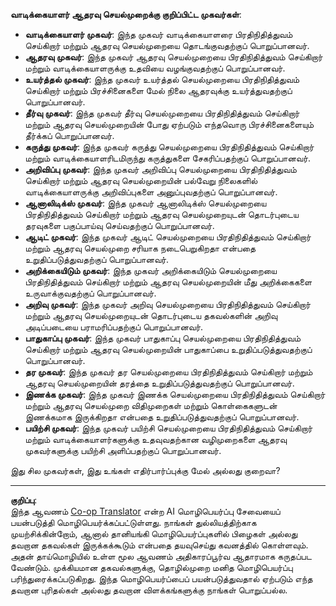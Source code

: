 <!--
CO_OP_TRANSLATOR_METADATA:
{
  "original_hash": "5be7b05ac3220c4fb91e9bd5a37a3794",
  "translation_date": "2025-10-11T11:08:41+00:00",
  "source_file": "08-multi-agent/solution/solution.md",
  "language_code": "ta"
}
-->
**வாடிக்கையாளர் ஆதரவு செயல்முறைக்கு குறிப்பிட்ட முகவர்கள்**:

- **வாடிக்கையாளர் முகவர்**: இந்த முகவர் வாடிக்கையாளரை பிரதிநிதித்துவம் செய்கிறார் மற்றும் ஆதரவு செயல்முறையை தொடங்குவதற்குப் பொறுப்பானவர்.
- **ஆதரவு முகவர்**: இந்த முகவர் ஆதரவு செயல்முறையை பிரதிநிதித்துவம் செய்கிறார் மற்றும் வாடிக்கையாளருக்கு உதவியை வழங்குவதற்குப் பொறுப்பானவர்.
- **உயர்த்தல் முகவர்**: இந்த முகவர் உயர்த்தல் செயல்முறையை பிரதிநிதித்துவம் செய்கிறார் மற்றும் பிரச்சினைகளை மேல் நிலை ஆதரவுக்கு உயர்த்துவதற்குப் பொறுப்பானவர்.
- **தீர்வு முகவர்**: இந்த முகவர் தீர்வு செயல்முறையை பிரதிநிதித்துவம் செய்கிறார் மற்றும் ஆதரவு செயல்முறையின் போது ஏற்படும் எந்தவொரு பிரச்சினைகளையும் தீர்க்கப் பொறுப்பானவர்.
- **கருத்து முகவர்**: இந்த முகவர் கருத்து செயல்முறையை பிரதிநிதித்துவம் செய்கிறார் மற்றும் வாடிக்கையாளரிடமிருந்து கருத்துகளை சேகரிப்பதற்குப் பொறுப்பானவர்.
- **அறிவிப்பு முகவர்**: இந்த முகவர் அறிவிப்பு செயல்முறையை பிரதிநிதித்துவம் செய்கிறார் மற்றும் ஆதரவு செயல்முறையின் பல்வேறு நிலைகளில் வாடிக்கையாளருக்கு அறிவிப்புகளை அனுப்புவதற்குப் பொறுப்பானவர்.
- **ஆனாலிடிக்ஸ் முகவர்**: இந்த முகவர் ஆனாலிடிக்ஸ் செயல்முறையை பிரதிநிதித்துவம் செய்கிறார் மற்றும் ஆதரவு செயல்முறையுடன் தொடர்புடைய தரவுகளை பகுப்பாய்வு செய்வதற்குப் பொறுப்பானவர்.
- **ஆடிட் முகவர்**: இந்த முகவர் ஆடிட் செயல்முறையை பிரதிநிதித்துவம் செய்கிறார் மற்றும் ஆதரவு செயல்முறை சரியாக நடைபெறுகிறதா என்பதை உறுதிப்படுத்துவதற்குப் பொறுப்பானவர்.
- **அறிக்கையிடும் முகவர்**: இந்த முகவர் அறிக்கையிடும் செயல்முறையை பிரதிநிதித்துவம் செய்கிறார் மற்றும் ஆதரவு செயல்முறையின் மீது அறிக்கைகளை உருவாக்குவதற்குப் பொறுப்பானவர்.
- **அறிவு முகவர்**: இந்த முகவர் அறிவு செயல்முறையை பிரதிநிதித்துவம் செய்கிறார் மற்றும் ஆதரவு செயல்முறையுடன் தொடர்புடைய தகவல்களின் அறிவு அடிப்படையை பராமரிப்பதற்குப் பொறுப்பானவர்.
- **பாதுகாப்பு முகவர்**: இந்த முகவர் பாதுகாப்பு செயல்முறையை பிரதிநிதித்துவம் செய்கிறார் மற்றும் ஆதரவு செயல்முறையின் பாதுகாப்பை உறுதிப்படுத்துவதற்குப் பொறுப்பானவர்.
- **தர முகவர்**: இந்த முகவர் தர செயல்முறையை பிரதிநிதித்துவம் செய்கிறார் மற்றும் ஆதரவு செயல்முறையின் தரத்தை உறுதிப்படுத்துவதற்குப் பொறுப்பானவர்.
- **இணக்க முகவர்**: இந்த முகவர் இணக்க செயல்முறையை பிரதிநிதித்துவம் செய்கிறார் மற்றும் ஆதரவு செயல்முறை விதிமுறைகள் மற்றும் கொள்கைகளுடன் இணக்கமாக இருக்கிறதா என்பதை உறுதிப்படுத்துவதற்குப் பொறுப்பானவர்.
- **பயிற்சி முகவர்**: இந்த முகவர் பயிற்சி செயல்முறையை பிரதிநிதித்துவம் செய்கிறார் மற்றும் வாடிக்கையாளர்களுக்கு உதவுவதற்கான வழிமுறைகளை ஆதரவு முகவர்களுக்கு பயிற்சி அளிப்பதற்குப் பொறுப்பானவர்.

இது சில முகவர்கள், இது உங்கள் எதிர்பார்ப்புக்கு மேல் அல்லது குறைவா?

---

**குறிப்பு**:  
இந்த ஆவணம் [Co-op Translator](https://github.com/Azure/co-op-translator) என்ற AI மொழிபெயர்ப்பு சேவையைப் பயன்படுத்தி மொழிபெயர்க்கப்பட்டுள்ளது. நாங்கள் துல்லியத்திற்காக முயற்சிக்கின்றோம், ஆனால் தானியங்கி மொழிபெயர்ப்புகளில் பிழைகள் அல்லது தவறான தகவல்கள் இருக்கக்கூடும் என்பதை தயவுசெய்து கவனத்தில் கொள்ளவும். அதன் தாய்மொழியில் உள்ள மூல ஆவணம் அதிகாரப்பூர்வ ஆதாரமாக கருதப்பட வேண்டும். முக்கியமான தகவல்களுக்கு, தொழில்முறை மனித மொழிபெயர்ப்பு பரிந்துரைக்கப்படுகிறது. இந்த மொழிபெயர்ப்பைப் பயன்படுத்துவதால் ஏற்படும் எந்த தவறான புரிதல்கள் அல்லது தவறான விளக்கங்களுக்கு நாங்கள் பொறுப்பல்ல.